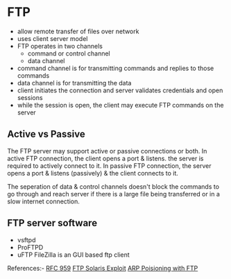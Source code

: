 # FTP

- allow remote transfer of files over network
- uses client server model
- FTP operates in two channels
  - command or control channel
  - data channel
- command channel is for transmitting commands and replies to those commands
- data channel is for transmitting the data
- client initiates the connection and server validates credentials and open sessions
- while the session is open, the client may execute FTP commands on the server

## Active vs Passive
The FTP server may support active or passive connections or both.
In active FTP connection, the client opens a port & listens. the server is required to actively connect to it.
In passive FTP connection, the server opens a port & listens (passively) & the client connects to it.

The seperation of data & control channels doesn't block the commands to go through and reach server if there is a large file being transferred or in a slow internet connection.

## FTP server software
- vsftpd
- ProFTPD
- uFTP
FileZilla is an GUI based ftp client


References:-
[RFC 959](https://www.ietf.org/rfc/rfc959.txt)
[FTP Solaris Exploit](https://www.exploit-db.com/exploits/20745)
[ARP Poisioning with FTP](https://www.jscape.com/blog/bid/91906/Countering-Packet-Sniffers-Using-Encrypted-FTP)
